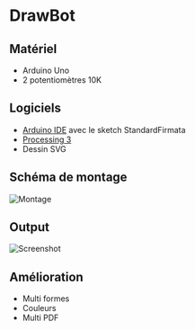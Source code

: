 # DrawBot

## Matériel
 * Arduino Uno
 * 2 potentiomètres 10K

## Logiciels
 * [Arduino IDE](https://www.arduino.cc/en/Main/Software) avec le sketch StandardFirmata
 * [Processing 3](https://processing.org/download)
 * Dessin SVG

## Schéma de montage
![Montage](https://github.com/ericgaspar/DrawBot/blob/master/Telecran.png)

## Output
![Screenshot](https://github.com/ericgaspar/DrawBot/blob/master/A.jpg)

## Amélioration
- Multi formes
- Couleurs
- Multi PDF